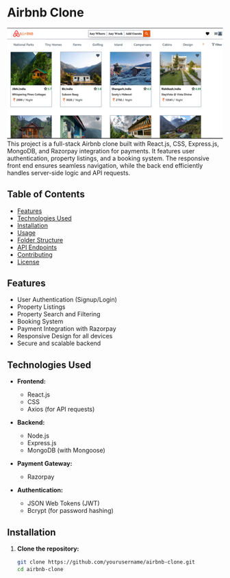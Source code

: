 # Airbnb Clone

![Airbnb Clone](/Data/airbnb.png)
This project is a full-stack Airbnb clone built with React.js, CSS, Express.js, MongoDB, and Razorpay integration for payments. It features user authentication, property listings, and a booking system. The responsive front end ensures seamless navigation, while the back end efficiently handles server-side logic and API requests.

## Table of Contents

- [Features](#features)
- [Technologies Used](#technologies-used)
- [Installation](#installation)
- [Usage](#usage)
- [Folder Structure](#folder-structure)
- [API Endpoints](#api-endpoints)
- [Contributing](#contributing)
- [License](#license)

## Features

- User Authentication (Signup/Login)
- Property Listings
- Property Search and Filtering
- Booking System
- Payment Integration with Razorpay
- Responsive Design for all devices
- Secure and scalable backend

## Technologies Used

- **Frontend:**
  - React.js
  - CSS
  - Axios (for API requests)
  
- **Backend:**
  - Node.js
  - Express.js
  - MongoDB (with Mongoose)
  
- **Payment Gateway:**
  - Razorpay
  
- **Authentication:**
  - JSON Web Tokens (JWT)
  - Bcrypt (for password hashing)

## Installation

1. **Clone the repository:**
   ```bash
   git clone https://github.com/yourusername/airbnb-clone.git
   cd airbnb-clone

